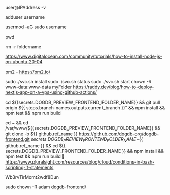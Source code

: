 user@IPAddress -v

adduser username

usermod -aG sudo username

pwd

rm -r foldername

https://www.digitalocean.com/community/tutorials/how-to-install-node-js-on-ubuntu-20-04

pm2 - https://pm2.io/

sudo ./svc.sh install
sudo ./svc.sh status
sudo ./svc.sh start
chown -R www-data:www-data myFolder
https://raddy.dev/blog/how-to-deploy-nextjs-app-on-a-vps-using-github-actions/

cd ${{secrets.DOGDB_PREVIEW_FRONTEND_FOLDER_NAME}} && git pull origin ${{ steps.branch-names.outputs.current_branch }}" && npm install && npm test && npm run build

cd ~ && cd /var/www/${{secrets.DOGDB_PREVIEW_FRONTEND_FOLDER_NAME}} && git clone -b ${{ github.ref_name }} https://github.com/dogdb-org/dogdb-frontend.git ${{ secrets.DOGDB_PREVIEW_FRONTEND_FOLDER_NAME }}-${{ github.ref_name }} && cd ${{ secrets.DOGDB_PREVIEW_FRONTEND_FOLDER_NAME }} && npm install && npm test && npm run build
:ant:
https://www.pluralsight.com/resources/blog/cloud/conditions-in-bash-scripting-if-statements

Wb3rvTirMomt2wdf8Dun

sudo chown -R adam dogdb-frontend/

<!-- sed -i.bak -e 's@Site_Preview.*@Site_Preview test @' -e 's@Site_Url.*@Site_Url test @' .github/pull_request_template.md -->

<!-- sed -i.bak -e 's@Site_Preview.*@Site_Preview [![Build NextApp Preview and Deploy](https://github.com/dogdb-org/dogdb-frontend/actions/workflows/preview.yaml/badge.svg?branch=${{github.ref_name}}&event=push)](https://github.com/dogdb-org/dogdb-frontend/actions/workflows/preview.yaml) @' -e 's@Site_Url.*@Site_Url [DogDB - ${{github.ref_name}} link](https://preview.dogdb.org/${{secrets.DOGDB_PREVIEW_FRONTEND_FOLDER_NAME}}/${{secrets.DOGDB_PREVIEW_FRONTEND_FOLDER_NAME}}-${{ github.ref_name }}/out) @' .github/pull_request_template.md -->

<!-- && git merge -X theirs && sed -i.bak -e 's@Site_Preview.*@Site_Preview [![Build NextApp Preview and Deploy](https://github.com/dogdb-org/dogdb-frontend/actions/workflows/preview.yaml/badge.svg?branch=${{github.ref_name}}\&event=push)](https://github.com/dogdb-org/dogdb-frontend/actions/workflows/preview.yaml) @' -e 's@Site_Url.*@Site_Url [DogDB - ${{github.ref_name}} link](https://preview.dogdb.org/${{secrets.DOGDB_PREVIEW_FRONTEND_FOLDER_NAME}}/${{secrets.DOGDB_PREVIEW_FRONTEND_FOLDER_NAME}}-${{ github.ref_name }}/out) @' .github/pull_request_template.md && git add . && git commit --amend --no-edit && git push  -->
